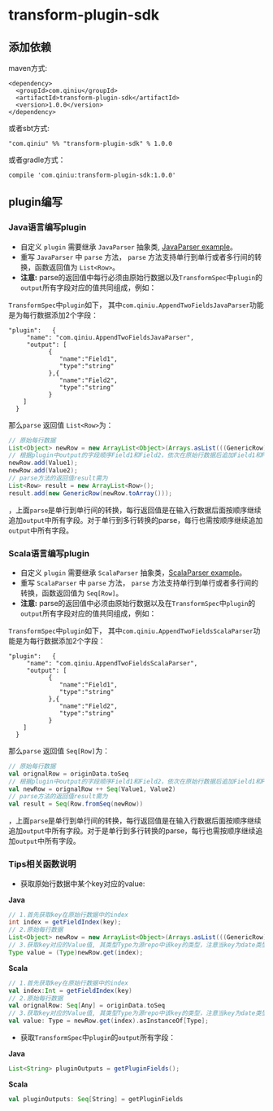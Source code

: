 # transform-plugin-sdk

## 添加依赖
maven方式:

```
<dependency>
  <groupId>com.qiniu</groupId>
  <artifactId>transform-plugin-sdk</artifactId>
  <version>1.0.0</version>
</dependency>
```
或者sbt方式:

```
"com.qiniu" %% "transform-plugin-sdk" % 1.0.0
```

或者gradle方式：

```
compile 'com.qiniu:transform-plugin-sdk:1.0.0'
```

## plugin编写

### Java语言编写plugin

* 自定义 `plugin` 需要继承 `JavaParser` 抽象类,  [JavaParser example](https://github.com/qiniu/transform-plugin-sdk/blob/develop/src/main/scala/com/qiniu/pipeline/sdk/examples/AppendDateTimeJavaParser.java)。
* 重写 `JavaParser` 中 `parse` 方法， `parse` 方法支持单行到单行或者多行间的转换，函数返回值为 `List<Row>`。
* **注意:** parse的返回值中每行必须由原始行数据以及`TransformSpec`中`plugin`的`output`所有字段对应的值共同组成，例如：

`TransformSpec`中`plugin`如下， 其中`com.qiniu.AppendTwoFieldsJavaParser`功能是为每行数据添加2个字段：

```
"plugin":   {
     "name": "com.qiniu.AppendTwoFieldsJavaParser",
     "output": [
           {
              "name":"Field1",
              "type":"string"
           },{
              "name":"Field2",
              "type":"string"
           }
   	]
  }
```
那么`parse` 返回值 `List<Row>`为：

``` java
// 原始每行数据
List<Object> newRow = new ArrayList<Object>(Arrays.asList(((GenericRow)originData).values()));
// 根据plugin中output的字段顺序Field1和Field2，依次在原始行数据后追加Field1和Field2相应值Value1和Value2
newRow.add(Value1);
newRow.add(Value2);
// parse方法的返回值result需为
List<Row> result = new ArrayList<Row>();
result.add(new GenericRow(newRow.toArray()));
```
，上面`parse`是单行到单行间的转换，每行返回值是在输入行数据后面按顺序继续追加`output`中所有字段。对于单行到多行转换的parse，每行也需按顺序继续追加`output`中所有字段。


### Scala语言编写plugin

* 自定义 `plugin` 需要继承 `ScalaParser` 抽象类，[ScalaParser example](https://github.com/qiniu/transform-plugin-sdk/blob/develop/src/main/scala/com/qiniu/pipeline/sdk/examples/AppendDateTimeParser.scala)。
* 重写 `ScalaParser` 中 `parse` 方法， `parse` 方法支持单行到单行或者多行间的转换，函数返回值为 `Seq[Row]`。
* **注意:** parse的返回值中必须由原始行数据以及在`TransformSpec`中`plugin`的`output`所有字段对应的值共同组成，例如：

`TransformSpec`中`plugin`如下， 其中`com.qiniu.AppendTwoFieldsScalaParser`功能是为每行数据添加2个字段：

```
"plugin":   {
     "name": "com.qiniu.AppendTwoFieldsScalaParser",
     "output": [
           {
              "name":"Field1",
              "type":"string"
           },{
              "name":"Field2",
              "type":"string"
           }
   	]
  }
```
那么`parse` 返回值 `Seq[Row]`为：

``` scala
// 原始每行数据
val orignalRow = originData.toSeq
// 根据plugin中output的字段顺序Field1和Field2，依次在原始行数据后追加Field1和Field2相应值Value1和Value2
val newRow = orignalRow ++ Seq(Value1, Value2)
// parse方法的返回值result需为
val result = Seq(Row.fromSeq(newRow))
```
，上面`parse`是单行到单行间的转换，每行返回值是在输入行数据后面按顺序继续追加`output`中所有字段。对于是单行到多行转换的parse，每行也需按顺序继续追加`output`中所有字段。


### Tips相关函数说明
* 获取原始行数据中某个key对应的value:

**Java**

``` java
// 1.首先获取key在原始行数据中的index
int index = getFieldIndex(key);
// 2.原始每行数据
List<Object> newRow = new ArrayList<Object>(Arrays.asList(((GenericRow)originData).values()));
// 3.获取key对应的Value值, 其类型Type为源repo中该key的类型，注意当key为date类型时候，类型Type为Long类型。
Type value = (Type)newRow.get(index);
```

**Scala**

``` scala
// 1.首先获取key在原始行数据中的index
val index:Int = getFieldIndex(key)
// 2.原始每行数据
val orignalRow: Seq[Any] = originData.toSeq
// 3.获取key对应的Value值, 其类型Type为源repo中该key的类型，注意当key为date类型时候，类型Type为Long类型。
val value: Type = newRow.get(index).asInstanceOf[Type];
```

* 获取`TransformSpec`中`plugin`的`output`所有字段：

**Java**

``` java
List<String> pluginOutputs = getPluginFields();
```

**Scala**

``` scala
val pluginOutputs: Seq[String] = getPluginFields
```